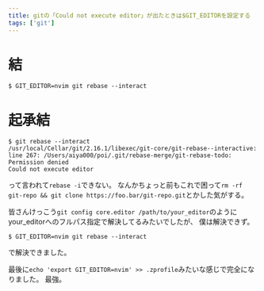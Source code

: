 ```yaml
---
title: gitの「Could not execute editor」が出たときは$GIT_EDITORを設定する
tags: ['git']
---
```

# 結
```shell-session
$ GIT_EDITOR=nvim git rebase --interact
```

# 起承結
```shell-session
$ git rebase --interact
/usr/local/Cellar/git/2.16.1/libexec/git-core/git-rebase--interactive: line 267: /Users/aiya000/poi/.git/rebase-merge/git-rebase-todo: Permission denied
Could not execute editor
```

って言われて`rebase -i`できない。
なんかちょっと前もこれで困って`rm -rf git-repo && git clone https://foo.bar/git-repo.git`とかした気がする。

皆さんけっこう`git config core.editor /path/to/your_editor`のようにyour_editorへのフルパス指定で解決してるみたいでしたが、
僕は解決できず。

```shell-session
$ GIT_EDITOR=nvim git rebase --interact
```

で解決できました。

最後に`echo 'export GIT_EDITOR=nvim' >> .zprofile`みたいな感じで完全になりました。
最強。
